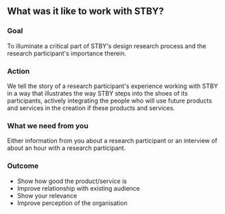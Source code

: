 ## What was it like to work with STBY?

### Goal

To illuminate a critical part of STBY's design research process and the research participant's importance therein.

### Action

We tell the story of a research participant's experience working with STBY in a way that illustrates the way STBY steps into the shoes of its participants, actively integrating the people who will use future products and services in the creation if these products and services.

### What we need from you
Either information from you about a research participant or an interview of about an hour with a research participant.

### Outcome
* Show how good the product/service is
* Improve relationship with existing audience
* Show your relevance
* Improve perception of the organisation
